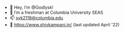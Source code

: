 - 👋 Hey, I’m @Godlysk!
- 🦁 I’m a freshman at Columbia University SEAS
- 📫 svk2118@columbia.edu
- 🔗 https://www.shivkampani.in/ (last updated April '22)
